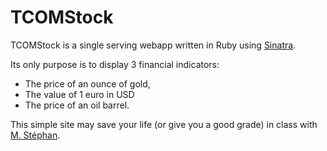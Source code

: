 TCOMStock
============

TCOMStock is a single serving webapp written in Ruby using [Sinatra](http://www.sinatrarb.com/).

Its only purpose is to display 3 financial indicators:

* The price of an ounce of gold,
* The value of 1 euro in USD
* The price of an oil barrel.

This simple site may save your life (or give you a good grade) in class with [M. Stéphan](http://fr.linkedin.com/pub/alain-stephan/0/7b/154).